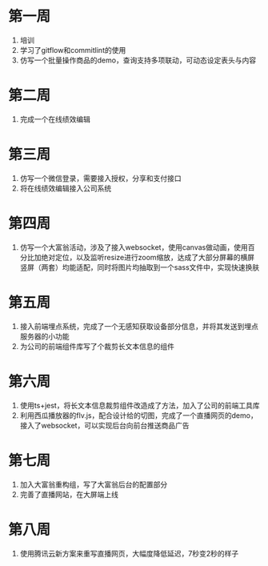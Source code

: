 # 第一周
1. 培训
2. 学习了gitflow和commitlint的使用
3. 仿写一个批量操作商品的demo，查询支持多项联动，可动态设定表头与内容

# 第二周
1. 完成一个在线绩效编辑

# 第三周
1. 仿写一个微信登录，需要接入授权，分享和支付接口
2. 将在线绩效编辑接入公司系统

# 第四周
1. 仿写一个大富翁活动，涉及了接入websocket，使用canvas做动画，使用百分比加绝对定位，以及监听resize进行zoom缩放，达成了大部分屏幕的横屏竖屏（两套）均能适配，同时将图片均抽取到一个sass文件中，实现快速换肤

# 第五周
1. 接入前端埋点系统，完成了一个无感知获取设备部分信息，并将其发送到埋点服务器的小功能
2. 为公司的前端组件库写了个裁剪长文本信息的组件


# 第六周
1. 使用ts+jest，将长文本信息裁剪组件改造成了方法，加入了公司的前端工具库
2. 利用西瓜播放器的flv.js，配合设计给的切图，完成了一个直播网页的demo，接入了websocket，可以实现后台向前台推送商品广告

# 第七周
1. 加入大富翁重构组，写了大富翁后台的配置部分
2. 完善了直播网站，在大屏端上线

# 第八周
1. 使用腾讯云新方案来重写直播网页，大幅度降低延迟，7秒变2秒的样子
